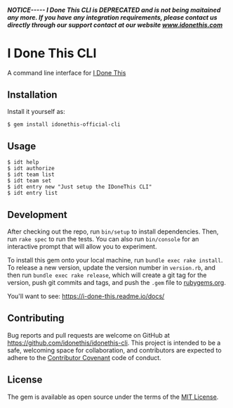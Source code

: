 ##### NOTICE----- I Done This CLI is DEPRECATED and is not being maitained any more. If you have any integration requirements, please contact us directly through our support contact at our website www.idonethis.com #####

# I Done This CLI

A command line interface for [I Done This](https://home.idonethis.com)

## Installation

Install it yourself as:

    $ gem install idonethis-official-cli

## Usage

    $ idt help
    $ idt authorize
    $ idt team list
    $ idt team set
    $ idt entry new "Just setup the IDoneThis CLI"
    $ idt entry list

## Development

After checking out the repo, run `bin/setup` to install dependencies. Then, run `rake spec` to run the tests. You can also run `bin/console` for an interactive prompt that will allow you to experiment.

To install this gem onto your local machine, run `bundle exec rake install`. To release a new version, update the version number in `version.rb`, and then run `bundle exec rake release`, which will create a git tag for the version, push git commits and tags, and push the `.gem` file to [rubygems.org](https://rubygems.org).

You'll want to see:
  https://i-done-this.readme.io/docs/

## Contributing

Bug reports and pull requests are welcome on GitHub at https://github.com/idonethis/idonethis-cli. This project is intended to be a safe, welcoming space for collaboration, and contributors are expected to adhere to the [Contributor Covenant](http://contributor-covenant.org) code of conduct.


## License

The gem is available as open source under the terms of the [MIT License](http://opensource.org/licenses/MIT).
